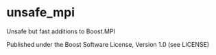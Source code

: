 # unsafe_mpi
Unsafe but fast additions to Boost.MPI

Published under the Boost Software License, Version 1.0 (see LICENSE)

